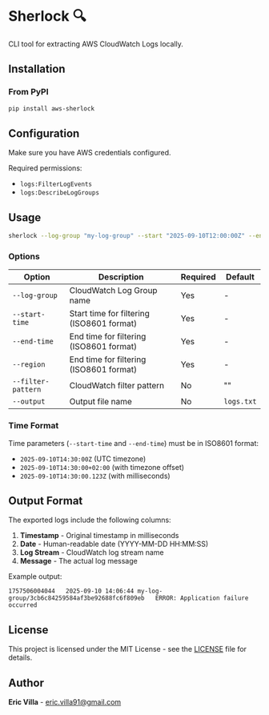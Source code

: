 # Sherlock 🔍

CLI tool for extracting AWS CloudWatch Logs locally.

## Installation

### From PyPI
```bash
pip install aws-sherlock
```

## Configuration

Make sure you have AWS credentials configured.

Required permissions:
- `logs:FilterLogEvents`
- `logs:DescribeLogGroups`

## Usage
```bash
sherlock --log-group "my-log-group" --start "2025-09-10T12:00:00Z" --end "2025-09-10T12:15:00Z" --region "eu-central-1" --filter-pattern "UnwantedException"
```

### Options

| Option | Description | Required | Default |
|--------|-------------|----------|---------|
| `--log-group` | CloudWatch Log Group name | Yes | - |
| `--start-time` | Start time for filtering (ISO8601 format) | Yes | - |
| `--end-time` | End time for filtering (ISO8601 format) | Yes | - |
| `--region` | End time for filtering (ISO8601 format) | Yes | - |
| `--filter-pattern` | CloudWatch filter pattern | No | "" |
| `--output` | Output file name | No | `logs.txt` |

### Time Format

Time parameters (`--start-time` and `--end-time`) must be in ISO8601 format:

- `2025-09-10T14:30:00Z` (UTC timezone)
- `2025-09-10T14:30:00+02:00` (with timezone offset)
- `2025-09-10T14:30:00.123Z` (with milliseconds)

## Output Format

The exported logs include the following columns:
1. **Timestamp** - Original timestamp in milliseconds
2. **Date** - Human-readable date (YYYY-MM-DD HH:MM:SS)
3. **Log Stream** - CloudWatch log stream name
4. **Message** - The actual log message

Example output:
```
1757506004044	2025-09-10 14:06:44	my-log-group/3cb6c84259584af3be92688fc6f809eb	ERROR: Application failure occurred
```

## License

This project is licensed under the MIT License - see the [LICENSE](LICENSE) file for details.

## Author

**Eric Villa** - [eric.villa91@gmail.com](mailto:eric.villa91@gmail.com)
